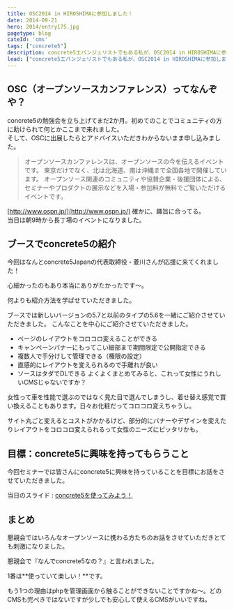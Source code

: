 ```yaml
---
title: OSC2014 in HIROSHIMAに参加しました！
date: 2014-09-21
hero: 2014/entry175.jpg
pagetype: blog
cateId: 'cms'
tags: ["concrete5"]
description: concrete5エバンジェリストでもある私が、OSC2014 in HIROSHIMAに参加しました！concrete5 in HIROSHIMAからはCMS・concrete5の紹介でブースを出させていただきました。
lead: ["concrete5エバンジェリストでもある私が、OSC2014 in HIROSHIMAに参加しました！concrete5 in HIROSHIMAからはCMS・concrete5の紹介でブースを出させていただきました。"]
---
```


## OSC（オープンソースカンファレンス）ってなんぞや？

concrete5の勉強会を立ち上げてまだ2か月。初めてのことでコミュニティの方に助けられて何とかここまで来れました。<br>
そして、OSCに出展したらとアドバイスいただきわからないまま申し込みました。


> オープンソースカンファレンスは、オープンソースの今を伝えるイベントです。
> 東京だけでなく、北は北海道、南は沖縄まで全国各地で開催しています。
> オープンソース関連のコミュニティや協賛企業・後援団体による、セミナーやプロダクトの展示などを入場・参加料が無料でご覧いただけるイベントです。

[http://www.ospn.jp/](http://www.ospn.jp/)
確かに、趣旨に合ってる。<br>当日は朝9時から長丁場のイベントになりました。

## ブースでconcrete5の紹介

今回はなんとconcrete5Japanの代表取締役・菱川さんが応援に来てくれました！

心細かったのもあり本当にありがたかったです～。

何よりも紹介方法を学ばせていただきました。

ブースでは新しいバージョンの5.7と以前のタイプの5.6を一緒にご紹介させていただきました。
こんなことを中心にご紹介させていただきました。

* ページのレイアウトをコロコロ変えることができる
* キャンペーンバナーにもってこい細部まで期間限定で公開指定できる
* 複数人で手分けして管理できる（権限の設定）
* 直感的にレイアウトを変えられるので手離れが良い
* ソースはタダでDLできる
よくよくまとめてみると、これって女性にうれしいCMSじゃないですか？

女性って車を性能で選ぶのではなく見た目で選んでしまうし、着せ替え感覚で買い換えることもあります。日々お化粧だってコロコロ変えちゃうし。

サイト丸ごと変えるとコストがかかるけど、部分的にバナーやデザインを変えたりレイアウトをコロコロ変えられるって女性のニーズにピッタリかも。

## 目標：concrete5に興味を持ってもらうこと

今回セミナーでは皆さんにconcrete5に興味を持っていることを目標にお話をさせていただきました。

当日のスライド : [concrete5を使ってみよう！](https://www.slideshare.net/yurikamimori/concrete5-39333568)

## まとめ
懇親会ではいろんなオープンソースに携わる方たちのお話をさせていただきとても刺激になりました。

懇親会で『なんでconcrete5なの？』と言われました。

1番は**使っていて楽しい！**です。

もう1つの理由はphpを管理画面から触ることができないことですかね～。どのCMSも完ぺきではないですが少しでも安心して使えるCMSがいいですね。
